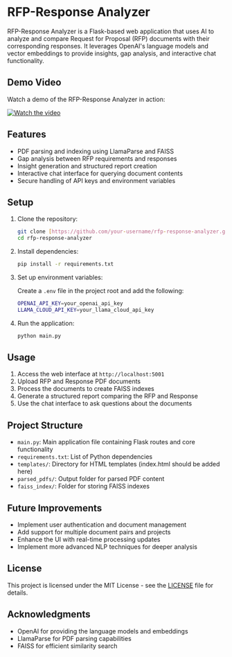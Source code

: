 # RFP-Response Analyzer

RFP-Response Analyzer is a Flask-based web application that uses AI to analyze and compare Request for Proposal (RFP) documents with their corresponding responses. It leverages OpenAI's language models and vector embeddings to provide insights, gap analysis, and interactive chat functionality.

## Demo Video

Watch a demo of the RFP-Response Analyzer in action:

[![Watch the video](https://img.youtube.com/vi/aqrYpZ2Pe3A/0.jpg)](https://www.youtube.com/watch?v=aqrYpZ2Pe3A)


## Features

- PDF parsing and indexing using LlamaParse and FAISS
- Gap analysis between RFP requirements and responses
- Insight generation and structured report creation
- Interactive chat interface for querying document contents
- Secure handling of API keys and environment variables

## Setup

1. Clone the repository:

    ```bash
    git clone [https://github.com/your-username/rfp-response-analyzer.git](https://github.com/lesteroliver911/openai-rfp-response-analyzer)
    cd rfp-response-analyzer
    ```

2. Install dependencies:

    ```bash
    pip install -r requirements.txt
    ```

3. Set up environment variables:

    Create a `.env` file in the project root and add the following:

    ```bash
    OPENAI_API_KEY=your_openai_api_key
    LLAMA_CLOUD_API_KEY=your_llama_cloud_api_key
    ```

4. Run the application:

    ```bash
    python main.py
    ```

## Usage

1. Access the web interface at `http://localhost:5001`
2. Upload RFP and Response PDF documents
3. Process the documents to create FAISS indexes
4. Generate a structured report comparing the RFP and Response
5. Use the chat interface to ask questions about the documents

## Project Structure

- `main.py`: Main application file containing Flask routes and core functionality
- `requirements.txt`: List of Python dependencies
- `templates/`: Directory for HTML templates (index.html should be added here)
- `parsed_pdfs/`: Output folder for parsed PDF content
- `faiss_index/`: Folder for storing FAISS indexes

## Future Improvements

- Implement user authentication and document management
- Add support for multiple document pairs and projects
- Enhance the UI with real-time processing updates
- Implement more advanced NLP techniques for deeper analysis

## License

This project is licensed under the MIT License - see the [LICENSE](LICENSE) file for details.

## Acknowledgments

- OpenAI for providing the language models and embeddings
- LlamaParse for PDF parsing capabilities
- FAISS for efficient similarity search
